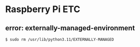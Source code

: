 # Raspberry Pi ETC
## error: externally-managed-environment
    $ sudo rm /usr/lib/python3.11/EXTERNALLY-MANAGED
